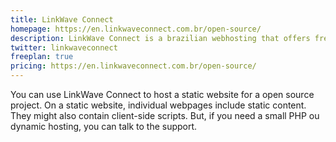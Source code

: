 ```yaml
---
title: LinkWave Connect
homepage: https://en.linkwaveconnect.com.br/open-source/
description: LinkWave Connect is a brazilian webhosting that offers free hosting for static open source project websites
twitter: linkwaveconnect
freeplan: true
pricing: https://en.linkwaveconnect.com.br/open-source/
---
```


You can use LinkWave Connect to host a static website for a open source project. On a static website, individual webpages include static content. They might also contain client-side scripts. But, if you need a small PHP ou dynamic hosting, you can talk to the support.
